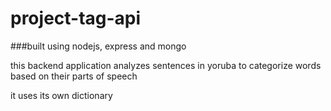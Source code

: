 # project-tag-api

###built using nodejs, express and mongo

this backend application analyzes sentences in yoruba to categorize words based on their parts of speech

it uses its own dictionary

